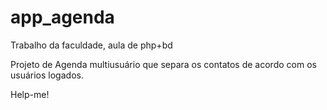 # app_agenda
Trabalho da faculdade, aula de php+bd

Projeto de Agenda multiusuário que separa os contatos de acordo com os usuários logados.

Help-me!
